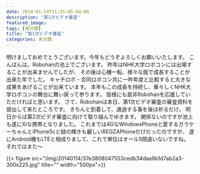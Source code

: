 ```yaml
---
date: 2014-01-14T11:25:05-04:00
description: "第1次ビデオ審査"
featured_image: 
tags: [未分類]
title: "第1次ビデオ審査"
categories: 未分類
---
```


明けましておめでとうございます。今年もどうぞよろしくお願いいたします。
こんばんは。Robohanの池上でございます。
昨年はNHK大学ロボコンには出場することが出来ませんでしたが、
その後は心機一転、様々な面で成長することが出来た年でした。
キャチロボ・合同ロボコン共に一昨年度と比較すると大きな成果をあげることが出来ています。
本年もこの成長を持続し、華々しくNHK大学ロボコンの舞台に舞い戻って参ります。
皆様にも是非Robohanを応援していただければと思います。
さて、Robohanは本日、第1次ビデオ審査の審査資料を提出して来たところです。
きちんと到着して、通過する事を後は祈るだけ。
明日からは第2次ビデオ審査に向けて取り組んでゆきます。
関係ないのですが池上も遂にXiな携帯となりました。
これまでは4GなWIndowsPhoneと愛するガラケーちゃんとiPhone5cと緑の輝きも麗しいREGZAPhoneだけだったのですが、
遂にAndroid機もLTEと相成りまして、これで単位はオールS間違いないですね。
それではまた～

{{< figure src="/img/20140114/37e3808047553cedb34daa9b1d7ab2a3-300x225.jpg" title="" width="500px">}}
